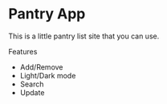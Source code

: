 # Pantry App

This is a little pantry list site that you can use.

Features
- Add/Remove
- Light/Dark mode
- Search
- Update
